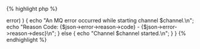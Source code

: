 {% highlight php %}
<?php
        /*
         * Start a channel on a queuemanager
         */

        if ( count($argv) < 3 ) {
                echo 'Please pass a queuemanager name and channelname as argument', PHP_EOL;
                exit;
        }
        $qmgr = $argv[1];
        $channel = $argv[2];

        $url = "http://localhost:8081/api/channel/start/$qmgr/$channel";

        $curl = curl_init();
        curl_setopt($curl, CURLOPT_URL, $url);
        curl_setopt($curl, CURLOPT_RETURNTRANSFER, 1);

        if ( ($response = curl_exec($curl) ) === false ) {
                $err = curl_error($curl);
                echo "An HTTP error occurred while starting channel $channel: $err\n";
        }
        else {
                $json = json_decode($response);
                if ( isset($json->error) ) {
                        echo "An MQ error occurred while starting channel $channel.\n";
                        echo "Reason Code: {$json->error->reason->code} - {$json->error->reason->desc}\n";
                }
                else {
                        echo "Channel $channel started.\n";
                }
        }
{% endhighlight %}
